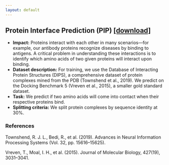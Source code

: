 ```yaml
---
layout: default
---
```


## Protein Interface Prediction (PIP) [[download]](https://drive.google.com/uc?export=download&id=1D4gMdJEz-6hzSc7_QQ2CF1K-anR4mO8T)
  - **Impact:** Proteins interact with each other in many scenarios—for example, our antibody proteins recognize diseases by binding to antigens. A critical problem in understanding these interactions is to identify which amino acids of two given proteins will interact upon binding.
  - **Dataset description:** For training, we use the Database of Interacting Protein Structures (DIPS), a comprehensive dataset of protein complexes mined from the PDB (Townshend et al., 2019). We predict on the Docking Benchmark 5 (Vreven et al., 2015), a smaller gold standard dataset.
  - **Task:** We predict if two amino acids will come into contact when their respective proteins bind.
  - **Splitting criteria:** We split protein complexes by sequence identity at 30%.

### References

Townshend, R. J. L., Bedi, R., et al. (2019).  Advances in Neural Information Processing Systems (Vol. 32, pp. 15616–15625).

Vreven, T., Moal, I. H., et al. (2015). Journal of Molecular Biology, 427(19), 3031–3041.

